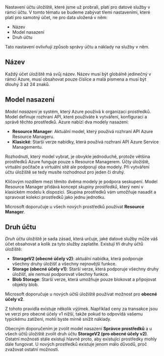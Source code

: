 Nastavení účtu úložiště, které jsme už probrali, platí pro datové služby v rámci účtu. V tomto tématu se budeme zabývat třemi nastaveními, které platí pro samotný účet, ne pro data uložená v něm:

- Název
- Model nasazení
- Druh účtu

Tato nastavení ovlivňují způsob správy účtu a náklady na služby v něm.

## <a name="name"></a>Název

Každý účet úložiště má svůj název. Název musí být globálně jedinečný v rámci Azure, musí obsahovat pouze číslice a malá písmena a musí být dlouhý 3 až 24 znaků.

## <a name="deployment-model"></a>Model nasazení

_Model nasazení_ je systém, který Azure používá k organizaci prostředků. Model definuje rozhraní API, které používáte k vytváření, konfiguraci a správě těchto prostředků. Azure nabízí dva modely nasazení:

- **Resource Manager**: Aktuální model, který používá rozhraní API Azure Resource Manageru.
- **Klasické**: Starší verze nabídky, která používá rozhraní API Azure Service Managementu.

Rozhodnutí, který model vybrat, je obvykle jednoduché, protože většina prostředků Azure funguje pouze s Resource Managerem. Účty úložiště, virtuální počítače a virtuální sítě ale podporují oba modely. Při vytváření účtu úložiště se tedy musíte rozhodnout pro jeden či druhý.

Klíčovým rozdílem mezi těmito dvěma modely je podpora seskupení. Model Resource Manager přidává koncept _skupiny prostředků_, který není v klasickém modelu k dispozici. Skupina prostředků vám umožňuje nasadit a spravovat kolekci prostředků jako jednu jednotku.

Microsoft doporučuje u všech nových prostředků používat **Resource Manager**.

## <a name="account-kind"></a>Druh účtu

_Druh_ účtu úložiště je sada zásad, která určuje, jaké datové služby může váš účet obsahovat a kolik za tyto služby zaplatíte. Existují tři druhy účtů úložiště:

- **StorageV2 (obecné účely v2)**: aktuální nabídka, která podporuje všechny druhy úložišť a všechny nejnovější funkce.
- **Storage (obecné účely v1)**: Starší verze, která podporuje všechny druhy úložišť, ale nemusí podporovat všechny funkce.
- **Blob Storage**: Starší verze, která umožňuje pouze blokovat a připojovat objekty blob.

Microsoft doporučuje u nových účtů úložiště používat možnost pro **obecné účely v2**.

Z tohoto pravidla existuje několik výjimek. Například ceny za transakce jsou ve verzi pro obecné účely v1 nižší, takže pokud to odpovídá vašemu typickému zatížení, mohli byste mírně snížit náklady.

Obecným doporučením je zvolit model nasazení **Správce prostředků** a u všech účtů úložiště zvolit druh účtu **StorageV2 (pro obecné účely v2)**. Ostatní možnosti stále existují hlavně proto, aby existující prostředky mohly dále fungovat. U nových prostředků existuje jenom málo důvodů, proč zvažovat ostatní možnosti.